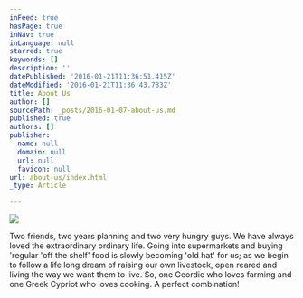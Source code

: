 ```yaml
---
inFeed: true
hasPage: true
inNav: true
inLanguage: null
starred: true
keywords: []
description: ''
datePublished: '2016-01-21T11:36:51.415Z'
dateModified: '2016-01-21T11:36:43.783Z'
title: About Us
author: []
sourcePath: _posts/2016-01-07-about-us.md
published: true
authors: []
publisher:
  name: null
  domain: null
  url: null
  favicon: null
url: about-us/index.html
_type: Article

---
```

![](https://the-grid-user-content.s3-us-west-2.amazonaws.com/88a2b86b-8205-4843-a722-7280ca8e2e3a.jpg)

Two friends, two years planning and two very hungry guys. We have always loved the extraordinary ordinary life. Going into supermarkets and buying 'regular 'off the shelf' food is slowly becoming 'old hat' for us; as we begin to follow a life long dream of raising our own livestock, open reared and living the way we want them to live. So, one Geordie who loves farming and one Greek Cypriot who loves cooking. A perfect combination!